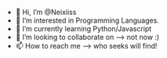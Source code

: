 - 👋 Hi, I’m @Neixiiss
- 👀 I’m interested in Programming Languages.
- 🌱 I’m currently learning Python/Javascript
- 💞️ I’m looking to collaborate on --> not now :)
- 📫 How to reach me --> who seeks will find!

<!---
Neixiiss/Neixiiss is a ✨ special ✨ repository because its `README.md` (this file) appears on your GitHub profile.
You can click the Preview link to take a look at your changes.
--->
